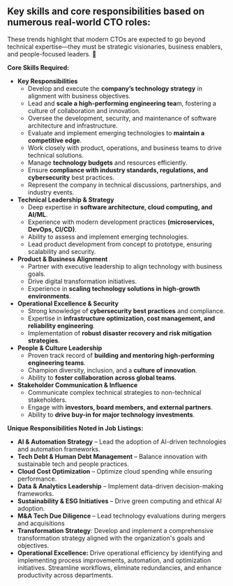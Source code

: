 ## Key skills and core responsibilities based on numerous real-world CTO roles:


These trends highlight that modern CTOs are expected to go beyond technical expertise—they must be strategic visionaries, business enablers, and people-focused leaders. 🚀

**Core Skills Required:**
- **Key Responsibilities**
    -  Develop and execute the **company’s technology strategy** in alignment with business objectives.
    -  Lead and **scale a high-performing engineering tea**m, fostering a culture of collaboration and innovation.
    -  Oversee the development, security, and maintenance of software architecture and infrastructure.
    -  Evaluate and implement emerging technologies to **maintain a competitive edge**.
    -  Work closely with product, operations, and business teams to drive technical solutions.
    -  Manage **technology budgets** and resources efficiently.
    -  Ensure **compliance with industry standards, regulations, and cybersecurity** best practices.
    -  Represent the company in technical discussions, partnerships, and industry events.
- **Technical Leadership & Strategy**
    - Deep expertise in **software architecture, cloud computing, and AI/ML**.
    - Experience with modern development practices **(microservices, DevOps, CI/CD)**.
    - Ability to assess and implement emerging technologies.
    - Lead product development from concept to prototype, ensuring scalability and security.
- **Product & Business Alignment**
    - Partner with executive leadership to align technology with business goals.
    - Drive digital transformation initiatives.
    - Experience in **scaling technology solutions in high-growth environments**.
- **Operational Excellence & Security**
    - Strong knowledge of **cybersecurity best practices** and compliance.
    - Expertise in **infrastructure optimization, cost management, and reliability engineering**.
    - Implementation of **robust disaster recovery and risk mitigation strategies**.
- **People & Culture Leadership**
    - Proven track record of **building and mentoring high-performing engineering teams**.
    - Champion diversity, inclusion, and a **culture of innovation**.
    - Ability to **foster collaboration across global teams**.
- **Stakeholder Communication & Influence**
    - Communicate complex technical strategies to non-technical stakeholders.
    - Engage with **investors, board members, and external partners**.
    - Ability to **drive buy-in for major technology investments**.

**Unique Responsibilities Noted in Job Listings:**
- **AI & Automation Strategy** – Lead the adoption of AI-driven technologies and automation frameworks.
- **Tech Debt & Human Debt Management** – Balance innovation with sustainable tech and people practices.
- **Cloud Cost Optimization** – Optimize cloud spending while ensuring performance.
- **Data & Analytics Leadership** – Implement data-driven decision-making frameworks.
- **Sustainability & ESG Initiatives** – Drive green computing and ethical AI adoption.
- **M&A Tech Due Diligence** – Lead technology evaluations during mergers and acquisitions
- **Transformation Strategy**: Develop and implement a comprehensive transformation strategy aligned with the organization's goals and objectives.
- **Operational Excellence:** Drive operational efficiency by identifying and implementing process improvements, automation, and optimization initiatives. Streamline workflows, eliminate redundancies, and enhance productivity across departments. 

